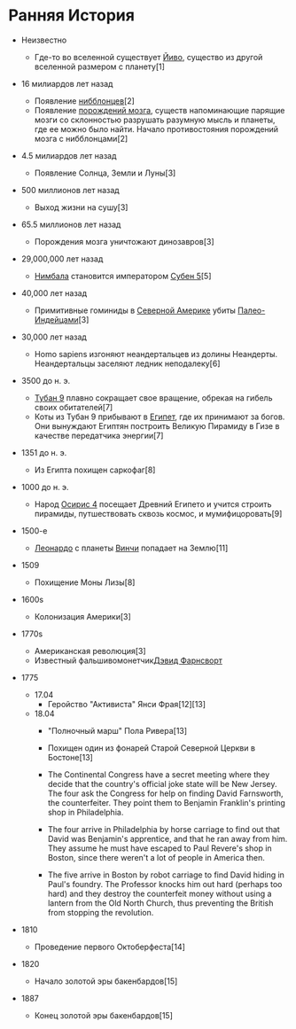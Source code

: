 # Ранняя История

*   Неизвестно 
    *   Где-то во вселенной существует [Йиво](), существо из другой вселенной
        размером с планету[1]
*   16 милиардов лет назад
    *   Появление [нибблонцев]()[2]
    *   Появление [порождений мозга](), существ напоминающие парящие мозги со
        склонностью разрушать разумную мысль и планеты, где ее можно было
        найти. Начало противостояния порождений мозга с нибблонцами[2]
*   4.5 милиардов лет назад
    *   Появление Солнца, Земли и Луны[3]
*   500 миллионов лет назад
    *   Выход жизни на сушу[3]
*   65.5 миллионов лет назад
    *   Порождения мозга уничтожают динозавров[3]
*   29,000,000 лет назад
    *   [Нимбала]() становится императором [Субен 5]()[5]
*   40,000 лет назад
    *   Примитивные гоминиды в [Северной Америке]() убиты [Палео-Индейцами]()[3]
*   30,000 лет назад
    *   Homo sapiens изгоняют неандертальцев из долины Неандерты. Неандертальцы
        заселяют ледник неподалеку[6]
*   3500 до н. э.
    *   [Тубан 9]() плавно сокращает свое вращение, обрекая на гибель своих
        обитателей[7]
    *   Коты из Тубан 9 прибывают в [Египет](), где их принимают за богов. Они
        вынуждают Египтян построить Великую Пирамиду в Гизе в качестве
        передатчика энергии[7]
*   1351 до н. э.
    *   Из Египта похищен саркофаг[8]
*   1000 до н. э.
    *   Народ [Осирис 4]() посещает Древний Египето и учится строить пирамиды,
        путшествовать сквозь космос, и мумифицоровать[9]
*   1500-е
    *   [Леонардо]() с планеты [Винчи]() попадает на Землю[11]
*   1509
    *   Похищение Моны Лизы[8]
*   1600s
    *   Колонизация Америки[3]
*   1770s
    *   Американская революция[3]
    *   Известный фальшивомонетчик[Дэвид Фарнсворт]()
*   1775
    *   17.04
        *   Геройство "Активиста" Янси Фрая[12][13]
    *   18.04
        *   "Полночный марш" Пола Ривера[13]
        *   Похищен один из фонарей Старой Северной Церкви в Бостоне[13]

        *   The Continental Congress have a secret meeting where they decide
            that the country's official joke state will be New Jersey. The four
            ask the Congress for help on finding David Farnsworth, the
            counterfeiter. They point them to Benjamin Franklin's printing shop
            in Philadelphia.
        *   The four arrive in Philadelphia by horse carriage to find out that
            David was Benjamin's apprentice, and that he ran away from him.
            They assume he must have escaped to Paul Revere's shop in Boston,
            since there weren't a lot of people in America then.
        *   The five arrive in Boston by robot carriage to find David hiding in
            Paul's foundry. The Professor knocks him out hard (perhaps too
            hard) and they destroy the counterfeit money without using a
            lantern from the Old North Church, thus preventing the British from
            stopping the revolution.

*   1810
    *   Проведение первого Октоберфеста[14]
*   1820
    *   Начало золотой эры бакенбардов[15]
*   1887
    *   Конец золотой эры бакенбардов[15]
